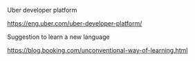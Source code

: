 Uber developer platform

https://eng.uber.com/uber-developer-platform/

Suggestion to learn a new language

https://blog.booking.com/unconventional-way-of-learning.html
